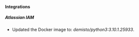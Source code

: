 #### Integrations
##### Atlassian IAM
- Updated the Docker image to: *demisto/python3:3.10.1.25933*.
